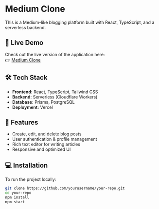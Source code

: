 # Medium Clone

This is a Medium-like blogging platform built with React, TypeScript, and a serverless backend.

## 🚀 Live Demo
Check out the live version of the application here:  
👉 [Medium Clone](https://medium-l8mcjnv66-sunny-jains-projects-b60ebf64.vercel.app/blogs)

## 🛠 Tech Stack
- **Frontend:** React, TypeScript, Tailwind CSS  
- **Backend:** Serverless (Cloudflare Workers)  
- **Database:** Prisma, PostgreSQL  
- **Deployment:** Vercel  

## 📜 Features
- Create, edit, and delete blog posts  
- User authentication & profile management  
- Rich text editor for writing articles  
- Responsive and optimized UI  

## 💻 Installation
To run the project locally:  
```sh
git clone https://github.com/yourusername/your-repo.git
cd your-repo
npm install
npm start
